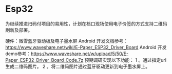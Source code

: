 # Esp32
为继续推进扫码付项目的易用性，计划在档口现场使用电子价签的方式支持二维码刷新及部署。

硬件：微雪蓝牙驱动板及电子墨水屏
Android 开发文档参考：https://www.waveshare.net/wiki/E-Paper_ESP32_Driver_Board
Android 开发demo参考：https://www.waveshare.net/w/upload/5/50/E-Paper_ESP32_Driver_Board_Code.7z
预期调研实现以下功能：
1 。通过指定url生成二维码图片。
2 。将二维码图片通过蓝牙驱动更新到电子墨水屏上。

